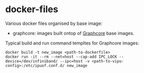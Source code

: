 # docker-files

Various docker files organised by base image:

- graphcore: images built ontop of [Graphcore](https://hub.docker.com/u/graphcore) base images.

Typical build and run command templtes for Graphcore images:

```
docker build -t new_image <path-to-dockerfile>
docker run -it --rm --net=host --cap-add IPC_LOCK --device=/dev/infiniband/ --ipc=host -v <path-to-vipu-config>:/etc/ipuof.conf.d/ new_image
```
